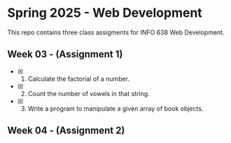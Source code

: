 # Spring 2025 - Web Development

This repo contains three class assigments for INFO 638 Web Development.

## Week 03 - (Assignment 1)

- [x] 1. Calculate the factorial of a number.
- [x] 2. Count the number of vowels in that string.
- [x] 3. Write a program to manipulate a given array of book objects.

## Week 04 - (Assignment 2)
